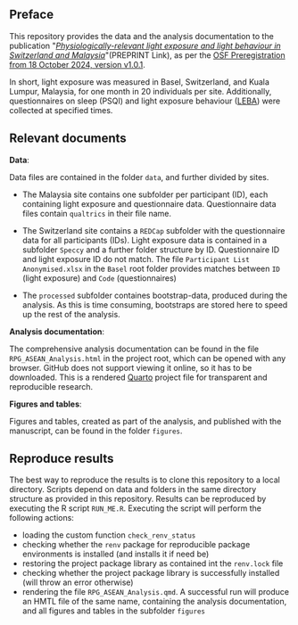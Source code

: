 ## Preface

This repository provides the data and the analysis documentation to the publication "[*Physiologically-relevant light exposure and light behaviour in Switzerland and Malaysia*](https://doi.org/10.1101/2025.01.07.631760)"(PREPRINT Link), as per the [OSF Preregistration from 18 October 2024, version v1.0.1](https://osf.io/pd79m).

In short, light exposure was measured in Basel, Switzerland, and Kuala Lumpur, Malaysia, for one month in 20 individuals per site. Additionally, questionnaires on sleep (PSQI) and light exposure behaviour ([LEBA](https://leba-instrument.org)) were collected at specified times.

## Relevant documents

**Data**: 

Data files are contained in the folder `data`, and further divided by sites. 

- The Malaysia site contains one subfolder per participant (ID), each containing light exposure and questionnaire data. Questionnaire data files contain `qualtrics` in their file name. 

- The Switzerland site contains a `REDCap` subfolder with the questionnaire data for all participants (IDs). Light exposure data is contained in a subfolder `Speccy` and a further folder structure by ID. Questionnaire ID and light exposure ID do not match. The file `Participant List Anonymised.xlsx` in the `Basel` root folder provides matches between `ID` (light exposure) and `Code` (questionnaires)

- The `processed` subfolder containes bootstrap-data, produced during the analysis. As this is time consuming, bootstraps are stored here to speed up the rest of the analysis.

**Analysis documentation**:

The comprehensive analysis documentation can be found in the file `RPG_ASEAN_Analysis.html` in the project root, which can be opened with any browser. GitHub does not support viewing it online, so it has to be downloaded. This is a rendered [Quarto](www.quarto.org) project file for transparent and reproducible research. 

**Figures and tables**:

Figures and tables, created as part of the analysis, and published with the manuscript, can be found in the folder `figures`.

## Reproduce results

The best way to reproduce the results is to clone this repository to a local directory. Scripts depend on data and folders in the same directory structure as provided in this repository.
Results can be reproduced by executing the R script `RUN_ME.R`. Executing the script will perform the following actions:

- loading the custom function `check_renv_status`
- checking whether the `renv` package for reproducible package environments is installed (and installs it if need be)
- restoring the project package library as contained int the `renv.lock` file
- checking whether the project package library is successfully installed (will throw an error otherwise)
- rendering the file `RPG_ASEAN_Analysis.qmd`. A successful run will produce an HMTL file of the same name, containing the analysis documentation, and all figures and tables in the subfolder `figures`